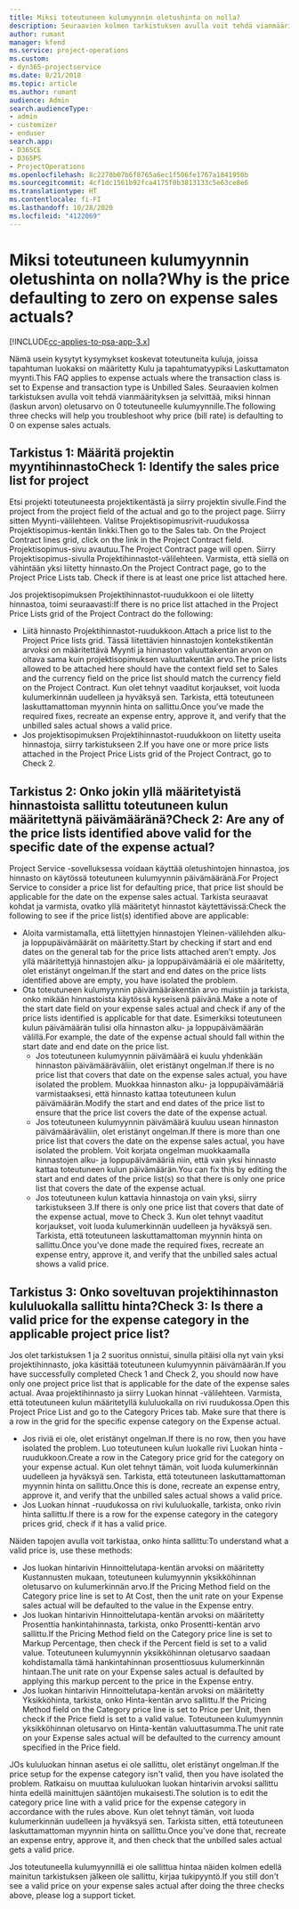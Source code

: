 ```yaml
---
title: Miksi toteutuneen kulumyynnin oletushinta on nolla?
description: Seuraavien kolmen tarkistuksen avulla voit tehdä vianmäärityksen ja selvittää, miksi hinnan oletusarvo on 0 toteutuneelle kulumyynnille.
author: rumant
manager: kfend
ms.service: project-operations
ms.custom:
- dyn365-projectservice
ms.date: 8/21/2018
ms.topic: article
ms.author: rumant
audience: Admin
search.audienceType:
- admin
- customizer
- enduser
search.app:
- D365CE
- D365PS
- ProjectOperations
ms.openlocfilehash: 8c2270b07b6f8765a6ec1f506fe1767a1841950b
ms.sourcegitcommit: 4cf1dc1561b92fca4175f0b3813133c5e63ce8e6
ms.translationtype: HT
ms.contentlocale: fi-FI
ms.lasthandoff: 10/28/2020
ms.locfileid: "4122069"
---
```

# <a name="why-is-the-price-defaulting-to-zero-on-expense-sales-actuals"></a><span data-ttu-id="31e8f-103">Miksi toteutuneen kulumyynnin oletushinta on nolla?</span><span class="sxs-lookup"><span data-stu-id="31e8f-103">Why is the price defaulting to zero on expense sales actuals?</span></span>

[!INCLUDE[cc-applies-to-psa-app-3.x](../includes/cc-applies-to-psa-app-3x.md)]

<span data-ttu-id="31e8f-104">Nämä usein kysytyt kysymykset koskevat toteutuneita kuluja, joissa tapahtuman luokaksi on määritetty Kulu ja tapahtumatyypiksi Laskuttamaton myynti.</span><span class="sxs-lookup"><span data-stu-id="31e8f-104">This FAQ applies to expense actuals where the transaction class is set to Expense and transaction type is Unbilled Sales.</span></span> <span data-ttu-id="31e8f-105">Seuraavien kolmen tarkistuksen avulla voit tehdä vianmäärityksen ja selvittää, miksi hinnan (laskun arvon) oletusarvo on 0 toteutuneelle kulumyynnille.</span><span class="sxs-lookup"><span data-stu-id="31e8f-105">The following three checks will help you troubleshoot why price (bill rate) is defaulting to 0 on expense sales actuals.</span></span>

## <a name="check-1-identify-the-sales-price-list-for-project"></a><span data-ttu-id="31e8f-106">Tarkistus 1: Määritä projektin myyntihinnasto</span><span class="sxs-lookup"><span data-stu-id="31e8f-106">Check 1: Identify the sales price list for project</span></span>

<span data-ttu-id="31e8f-107">Etsi projekti toteutuneesta projektikentästä ja siirry projektin sivulle.</span><span class="sxs-lookup"><span data-stu-id="31e8f-107">Find the project from the project field of the actual and go to the project page.</span></span> <span data-ttu-id="31e8f-108">Siirry sitten Myynti-välilehteen. Valitse Projektisopimusrivit-ruudukossa Projektisopimus-kentän linkki.</span><span class="sxs-lookup"><span data-stu-id="31e8f-108">Then go to the Sales tab. On the Project Contract lines grid, click on the link in the Project Contract field.</span></span> <span data-ttu-id="31e8f-109">Projektisopimus-sivu avautuu.</span><span class="sxs-lookup"><span data-stu-id="31e8f-109">The Project Contract page will open.</span></span> <span data-ttu-id="31e8f-110">Siirry Projektisopimus-sivulla Projektihinnastot-välilehteen. Varmista, että siellä on vähintään yksi liitetty hinnasto.</span><span class="sxs-lookup"><span data-stu-id="31e8f-110">On the Project Contract page, go to the Project Price Lists tab. Check if there is at least one price list attached here.</span></span>

<span data-ttu-id="31e8f-111">Jos projektisopimuksen Projektihinnastot-ruudukkoon ei ole liitetty hinnastoa, toimi seuraavasti:</span><span class="sxs-lookup"><span data-stu-id="31e8f-111">If there is no price list attached in the Project Price Lists grid of the Project Contract do the following:</span></span>

- <span data-ttu-id="31e8f-112">Liitä hinnasto Projektihinnastot-ruudukkoon.</span><span class="sxs-lookup"><span data-stu-id="31e8f-112">Attach a price list to the Project Price lists grid.</span></span> <span data-ttu-id="31e8f-113">Tässä liitettävien hinnastojen kontekstikentän arvoksi on määritettävä Myynti ja hinnaston valuuttakentän arvon on oltava sama kuin projektisopimuksen valuuttakentän arvo.</span><span class="sxs-lookup"><span data-stu-id="31e8f-113">The price lists allowed to be attached here should have the context field set to Sales and the currency field on the price list should match the currency field on the Project Contract.</span></span> <span data-ttu-id="31e8f-114">Kun olet tehnyt vaaditut korjaukset, voit luoda kulumerkinnän uudelleen ja hyväksyä sen. Tarkista, että toteutuneen laskuttamattoman myynnin hinta on sallittu.</span><span class="sxs-lookup"><span data-stu-id="31e8f-114">Once you’ve made the required fixes, recreate an expense entry, approve it, and verify that the unbilled sales actual shows a valid price.</span></span>
- <span data-ttu-id="31e8f-115">Jos projektisopimuksen Projektihinnastot-ruudukkoon on liitetty useita hinnastoja, siirry tarkistukseen 2.</span><span class="sxs-lookup"><span data-stu-id="31e8f-115">If you have one or more price lists attached in the Project Price Lists grid of the Project Contract, go to Check 2.</span></span>

## <a name="check-2-are-any-of-the-price-lists-identified-above-valid-for-the-specific-date-of-the-expense-actual"></a><span data-ttu-id="31e8f-116">Tarkistus 2: Onko jokin yllä määritetyistä hinnastoista sallittu toteutuneen kulun määritettynä päivämääränä?</span><span class="sxs-lookup"><span data-stu-id="31e8f-116">Check 2: Are any of the price lists identified above valid for the specific date of the expense actual?</span></span>

<span data-ttu-id="31e8f-117">Project Service -sovelluksessa voidaan käyttää oletushintojen hinnastoa, jos hinnasto on käytössä toteutuneen kulumyynnin päivämääränä.</span><span class="sxs-lookup"><span data-stu-id="31e8f-117">For Project Service to consider a price list for defaulting price, that price list should be applicable for the date on the expense sales actual.</span></span> <span data-ttu-id="31e8f-118">Tarkista seuraavat kohdat ja varmista, ovatko yllä määritetyt hinnastot käytettävissä:</span><span class="sxs-lookup"><span data-stu-id="31e8f-118">Check the following to see if the price list(s) identified above are applicable:</span></span>

- <span data-ttu-id="31e8f-119">Aloita varmistamalla, että liitettyjen hinnastojen Yleinen-välilehden alku- ja loppupäivämäärät on määritetty.</span><span class="sxs-lookup"><span data-stu-id="31e8f-119">Start by checking if start and end dates on the general tab for the price lists attached aren’t empty.</span></span> <span data-ttu-id="31e8f-120">Jos yllä määritettyjä hinnastojen alku- ja loppupäivämääriä ei ole määritetty, olet eristänyt ongelman.</span><span class="sxs-lookup"><span data-stu-id="31e8f-120">If the start and end dates on the price lists identified above are empty, you have isolated the problem.</span></span> 
- <span data-ttu-id="31e8f-121">Ota toteutuneen kulumyynnin päivämääräkentän arvo muistiin ja tarkista, onko mikään hinnastoista käytössä kyseisenä päivänä.</span><span class="sxs-lookup"><span data-stu-id="31e8f-121">Make a note of the start date field on your expense sales actual and check if any of the price lists identified is applicable for that date.</span></span> <span data-ttu-id="31e8f-122">Esimerkiksi toteutuneen kulun päivämäärän tulisi olla hinnaston alku- ja loppupäivämäärän välillä.</span><span class="sxs-lookup"><span data-stu-id="31e8f-122">For example, the date of the expense actual should fall within the start date and end date on the price list.</span></span> 
    - <span data-ttu-id="31e8f-123">Jos toteutuneen kulumyynnin päivämäärä ei kuulu yhdenkään hinnaston päivämääräväliin, olet eristänyt ongelman.</span><span class="sxs-lookup"><span data-stu-id="31e8f-123">If there is no price list that covers that date on the expense sales actual, you have isolated the problem.</span></span> <span data-ttu-id="31e8f-124">Muokkaa hinnaston alku- ja loppupäivämääriä varmistaaksesi, että hinnasto kattaa toteutuneen kulun päivämäärän.</span><span class="sxs-lookup"><span data-stu-id="31e8f-124">Modify the start and end dates of the price list to ensure that the price list covers the date of the expense actual.</span></span> 
    - <span data-ttu-id="31e8f-125">Jos toteutuneen kulumyynnin päivämäärä kuuluu usean hinnaston päivämääräväliin, olet eristänyt ongelman.</span><span class="sxs-lookup"><span data-stu-id="31e8f-125">If there is more than one price list that covers the date on the expense sales actual, you have isolated the problem.</span></span> <span data-ttu-id="31e8f-126">Voit korjata ongelman muokkaamalla hinnastojen alku- ja loppupäivämääriä niin, että vain yksi hinnasto kattaa toteutuneen kulun päivämäärän.</span><span class="sxs-lookup"><span data-stu-id="31e8f-126">You can fix this by editing the start and end dates of the price list(s) so that there is only one price list that covers the date of the expense actual.</span></span> 
    - <span data-ttu-id="31e8f-127">Jos toteutuneen kulun kattavia hinnastoja on vain yksi, siirry tarkistukseen 3.</span><span class="sxs-lookup"><span data-stu-id="31e8f-127">If there is only one price list that covers that date of the expense actual, move to Check 3.</span></span>
<span data-ttu-id="31e8f-128">Kun olet tehnyt vaaditut korjaukset, voit luoda kulumerkinnän uudelleen ja hyväksyä sen. Tarkista, että toteutuneen laskuttamattoman myynnin hinta on sallittu.</span><span class="sxs-lookup"><span data-stu-id="31e8f-128">Once you’ve done made the required fixes, recreate an expense entry, approve it, and verify that the unbilled sales actual shows a valid price.</span></span>

## <a name="check-3-is-there-a-valid-price-for-the-expense-category-in-the-applicable-project-price-list"></a><span data-ttu-id="31e8f-129">Tarkistus 3: Onko soveltuvan projektihinnaston kululuokalla sallittu hinta?</span><span class="sxs-lookup"><span data-stu-id="31e8f-129">Check 3: Is there a valid price for the expense category in the applicable project price list?</span></span> 

<span data-ttu-id="31e8f-130">Jos olet tarkistuksen 1 ja 2 suoritus onnistui, sinulla pitäisi olla nyt vain yksi projektihinnasto, joka käsittää toteutuneen kulumyynnin päivämäärän.</span><span class="sxs-lookup"><span data-stu-id="31e8f-130">If you have successfully completed Check 1 and Check 2, you should now have only one project price list that is applicable for the date of the expense sales actual.</span></span> <span data-ttu-id="31e8f-131">Avaa projektihinnasto ja siirry Luokan hinnat -välilehteen. Varmista, että toteutuneen kulun määritetyllä kululuokalla on rivi ruudukossa.</span><span class="sxs-lookup"><span data-stu-id="31e8f-131">Open this Project Price List and go to the Category Prices tab. Make sure that there is a row in the grid for the specific expense category on the Expense actual.</span></span>
 
- <span data-ttu-id="31e8f-132">Jos riviä ei ole, olet eristänyt ongelman.</span><span class="sxs-lookup"><span data-stu-id="31e8f-132">If there is no row, then you have isolated the problem.</span></span> <span data-ttu-id="31e8f-133">Luo toteutuneen kulun luokalle rivi Luokan hinta -ruudukkoon.</span><span class="sxs-lookup"><span data-stu-id="31e8f-133">Create a row in the Category price grid for the category on your expense actual.</span></span> <span data-ttu-id="31e8f-134">Kun olet tehnyt tämän, voit luoda kulumerkinnän uudelleen ja hyväksyä sen. Tarkista, että toteutuneen laskuttamattoman myynnin hinta on sallittu.</span><span class="sxs-lookup"><span data-stu-id="31e8f-134">Once this is done, recreate an expense entry, approve it, and verify that the unbilled sales actual shows a valid price.</span></span> 
- <span data-ttu-id="31e8f-135">Jos Luokan hinnat -ruudukossa on rivi kululuokalle, tarkista, onko rivin hinta sallittu.</span><span class="sxs-lookup"><span data-stu-id="31e8f-135">If there is a row for the expense category in the category prices grid, check if it has a valid price.</span></span>

<span data-ttu-id="31e8f-136">Näiden tapojen avulla voit tarkistaa, onko hinta sallittu:</span><span class="sxs-lookup"><span data-stu-id="31e8f-136">To understand what a valid price is, use these methods:</span></span>

- <span data-ttu-id="31e8f-137">Jos luokan hintarivin Hinnoittelutapa-kentän arvoksi on määritetty Kustannusten mukaan, toteutuneen kulumyynnin yksikköhinnan oletusarvo on kulumerkinnän arvo.</span><span class="sxs-lookup"><span data-stu-id="31e8f-137">If the Pricing Method field on the Category price line is set to At Cost, then the unit rate on your Expense sales actual will be defaulted to the value in the Expense entry.</span></span>
- <span data-ttu-id="31e8f-138">Jos luokan hintarivin Hinnoittelutapa-kentän arvoksi on määritetty Prosenttia hankintahinnasta, tarkista, onko Prosentti-kentän arvo sallittu.</span><span class="sxs-lookup"><span data-stu-id="31e8f-138">If the Pricing Method field on the Category price line is set to Markup Percentage, then check if the Percent field is set to a valid value.</span></span> <span data-ttu-id="31e8f-139">Toteutuneen kulumyynnin yksikköhinnan oletusarvo saadaan kohdistamalla tämä hankintahinnan prosenttiosuus kulumerkinnän hintaan.</span><span class="sxs-lookup"><span data-stu-id="31e8f-139">The unit rate on your Expense sales actual is defaulted by applying this markup percent to the price in the Expense entry.</span></span>
- <span data-ttu-id="31e8f-140">Jos luokan hintarivin Hinnoittelutapa-kentän arvoksi on määritetty Yksikköhinta, tarkista, onko Hinta-kentän arvo sallittu.</span><span class="sxs-lookup"><span data-stu-id="31e8f-140">If the Pricing Method field on the Category price line is set to Price per Unit, then check if the Price field is set to a valid value.</span></span> <span data-ttu-id="31e8f-141">Toteutuneen kulumyynnin yksikköhinnan oletusarvo on Hinta-kentän valuuttasumma.</span><span class="sxs-lookup"><span data-stu-id="31e8f-141">The unit rate on your Expense sales actual will be defaulted to the currency amount specified in the Price field.</span></span>

<span data-ttu-id="31e8f-142">JOs kululuokan hinnan asetus ei ole sallittu, olet eristänyt ongelman.</span><span class="sxs-lookup"><span data-stu-id="31e8f-142">If the price setup for the expense category isn't valid, then you have isolated the problem.</span></span> <span data-ttu-id="31e8f-143">Ratkaisu on muuttaa kululuokan luokan hintarivin arvoksi sallittu hinta edellä mainittujen sääntöjen mukaisesti.</span><span class="sxs-lookup"><span data-stu-id="31e8f-143">The solution is to edit the category price line with a valid price for the expense category in accordance with the rules above.</span></span> <span data-ttu-id="31e8f-144">Kun olet tehnyt tämän, voit luoda kulumerkinnän uudelleen ja hyväksyä sen. Tarkista sitten, että toteutuneen laskuttamattoman myynnin hinta on sallittu.</span><span class="sxs-lookup"><span data-stu-id="31e8f-144">Once you’ve done that, recreate an expense entry, approve it, and then check that the unbilled sales actual gets a valid price.</span></span>

<span data-ttu-id="31e8f-145">Jos toteutuneella kulumyynnillä ei ole sallittua hintaa näiden kolmen edellä mainitun tarkistuksen jälkeen ole sallittu, kirjaa tukipyyntö.</span><span class="sxs-lookup"><span data-stu-id="31e8f-145">If you still don't see a valid price on your expense sales actual after doing the three checks above, please log a support ticket.</span></span>


